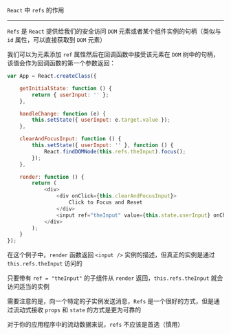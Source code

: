 `React` 中 `refs` 的作用

----

`Refs` 是 `React` 提供给我们的安全访问 `DOM` 元素或者某个组件实例的句柄（类似与 `id` 属性，可以直接获取到 `DOM` 元素）

我们可以为元素添加 `ref` 属性然后在回调函数中接受该元素在 `DOM` 树中的句柄，该值会作为回调函数的第一个参数返回：

```js
var App = React.createClass({

    getInitialState: function () {
        return { userInput: '' };
    },

    handleChange: function (e) {
        this.setState({ userInput: e.target.value });
    },

    clearAndFocusInput: function () {
        this.setState({ userInput: '' }, function () {
            React.findDOMNode(this.refs.theInput).focus();
        });
    },

    render: function () {
        return (
            <div>
                <div onClick={this.clearAndFocusInput}>
                    Click to Focus and Reset
                </div>
                <input ref="theInput" value={this.state.userInput} onChange={this.handleChange} />
            </div>
        );
    }
});
```

在这个例子中，`render` 函数返回 `<input />` 实例的描述，但真正的实例是通过 `this.refs.theInput` 访问的

只要带有 `ref = "theInput"` 的子组件从 `render` 返回，`this.refs.theInput` 就会访问适当的实例

需要注意的是，向一个特定的子实例发送消息，`Refs` 是一个很好的方式，但是通过流动式接收 `props` 和 `state` 的方式是更为可靠的

对于你的应用程序中的流动数据来说，`refs` 不应该是首选（慎用）